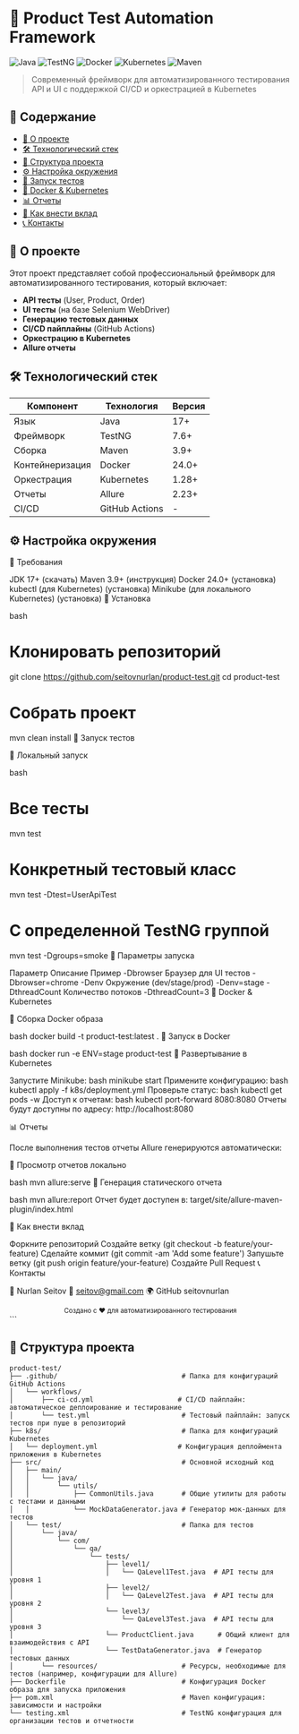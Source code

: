 # 🚀 Product Test Automation Framework

![Java](https://img.shields.io/badge/Java-17%2B-blue)
![TestNG](https://img.shields.io/badge/TestNG-7.6-red)
![Docker](https://img.shields.io/badge/Docker-24.0%2B-2496ED)
![Kubernetes](https://img.shields.io/badge/Kubernetes-1.28%2B-326CE5)
![Maven](https://img.shields.io/badge/Maven-3.9%2B-C71A36)

> Современный фреймворк для автоматизированного тестирования API и UI с поддержкой CI/CD и оркестрацией в Kubernetes

## 📌 Содержание
- [🚀 О проекте](#-о-проекте)
- [🛠 Технологический стек](#-технологический-стек)
- [📂 Структура проекта](#-структура-проекта)
- [⚙️ Настройка окружения](#️-настройка-окружения)
- [🚦 Запуск тестов](#-запуск-тестов)
- [🐳 Docker & Kubernetes](#-docker--kubernetes)
- [📊 Отчеты](#-отчеты)
- [🤝 Как внести вклад](#-как-внести-вклад)
- [📞 Контакты](#-контакты)

## 🚀 О проекте

Этот проект представляет собой профессиональный фреймворк для автоматизированного тестирования, который включает:
- **API тесты** (User, Product, Order)
- **UI тесты** (на базе Selenium WebDriver)
- **Генерацию тестовых данных**
- **CI/CD пайплайны** (GitHub Actions)
- **Оркестрацию в Kubernetes**
- **Allure отчеты**

## 🛠 Технологический стек

| Компонент       | Технология          | Версия   |
|-----------------|---------------------|----------|
| Язык           | Java                | 17+      |
| Фреймворк      | TestNG              | 7.6+     |
| Сборка         | Maven               | 3.9+     |
| Контейнеризация| Docker              | 24.0+    |
| Оркестрация    | Kubernetes          | 1.28+    |
| Отчеты         | Allure              | 2.23+    |
| CI/CD          | GitHub Actions      | -        |


## ⚙️ Настройка окружения

🔹 Требования

JDK 17+ (скачать)
Maven 3.9+ (инструкция)
Docker 24.0+ (установка)
kubectl (для Kubernetes) (установка)
Minikube (для локального Kubernetes) (установка)
🔹 Установка

bash
# Клонировать репозиторий
git clone https://github.com/seitovnurlan/product-test.git
cd product-test

# Собрать проект
mvn clean install
🚦 Запуск тестов

🔸 Локальный запуск

bash
# Все тесты
mvn test

# Конкретный тестовый класс
mvn test -Dtest=UserApiTest

# С определенной TestNG группой
mvn test -Dgroups=smoke
🔸 Параметры запуска

Параметр	Описание	Пример
-Dbrowser	Браузер для UI тестов	-Dbrowser=chrome
-Denv	Окружение (dev/stage/prod)	-Denv=stage
-DthreadCount	Количество потоков	-DthreadCount=3
🐳 Docker & Kubernetes

🔹 Сборка Docker образа

bash
docker build -t product-test:latest .
🔹 Запуск в Docker

bash
docker run -e ENV=stage product-test
🔹 Развертывание в Kubernetes

Запустите Minikube:
bash
minikube start
Примените конфигурацию:
bash
kubectl apply -f k8s/deployment.yml
Проверьте статус:
bash
kubectl get pods -w
Доступ к отчетам:
bash
kubectl port-forward <pod-name> 8080:8080
Отчеты будут доступны по адресу: http://localhost:8080

📊 Отчеты

После выполнения тестов отчеты Allure генерируются автоматически:

🔸 Просмотр отчетов локально

bash
mvn allure:serve
🔸 Генерация статического отчета

bash
mvn allure:report
Отчет будет доступен в: target/site/allure-maven-plugin/index.html

🤝 Как внести вклад

Форкните репозиторий
Создайте ветку (git checkout -b feature/your-feature)
Сделайте коммит (git commit -am 'Add some feature')
Запушьте ветку (git push origin feature/your-feature)
Создайте Pull Request
📞 Контакты

👤 Nurlan Seitov
📧 seitov@gmail.com
🌍 GitHub seitovnurlan

<div align="center"> <sub>Создано с ❤️ для автоматизированного тестирования</sub> </div> ```


## 📂 Структура проекта

```text                         
product-test/
├── .github/                               # Папка для конфигураций GitHub Actions
│   └── workflows/
│       ├── ci-cd.yml                     # CI/CD пайплайн: автоматическое деплоирование и тестирование
│       └── test.yml                       # Тестовый пайплайн: запуск тестов при пуше в репозиторий
├── k8s/                                   # Папка для конфигураций Kubernetes
│   └── deployment.yml                    # Конфигурация деплоймента приложения в Kubernetes
├── src/                                   # Основной исходный код
│   ├── main/
│   │   └── java/
│   │       └── utils/
│   │           ├── CommonUtils.java       # Общие утилиты для работы с тестами и данными
│   │           └── MockDataGenerator.java # Генератор мок-данных для тестов
│   └── test/                              # Папка для тестов
│       └── java/
│           └── com/
│               └── qa/
│                   └── tests/
│                       ├── level1/
│                       │   └── QaLevel1Test.java  # API тесты для уровня 1
│                       ├── level2/
│                       │   └── QaLevel2Test.java  # API тесты для уровня 2
│                       └── level3/
│                           └── QaLevel3Test.java  # API тесты для уровня 3
│                       └── ProductClient.java      # Общий клиент для взаимодействия с API
│                       └── TestDataGenerator.java  # Генератор тестовых данных
│       └── resources/                     # Ресурсы, необходимые для тестов (например, конфигурации для Allure)
├── Dockerfile                             # Конфигурация Docker образа для запуска приложения
├── pom.xml                                # Maven конфигурация: зависимости и настройки
└── testing.xml                            # TestNG конфигурация для организации тестов и отчетности
                                                          